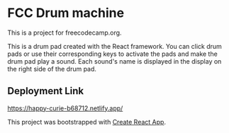 # FCC Drum machine

This is a project for freecodecamp.org.

This is a drum pad created with the React framework. You can click drum pads or use their corresponding keys to activate the pads and make the drum pad play a sound. Each sound's name is displayed in the display on the right side of the drum pad.

## Deployment Link

https://happy-curie-b68712.netlify.app/

This project was bootstrapped with [Create React App](https://github.com/facebook/create-react-app).
